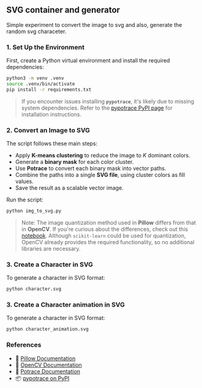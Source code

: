 ## SVG container and generator
Simple experiment to convert the image to svg and also, generate the random svg characeter.

### 1. Set Up the Environment

First, create a Python virtual environment and install the required dependencies:

```bash
python3 -m venv .venv
source .venv/bin/activate
pip install -r requirements.txt
```

> If you encounter issues installing **`pypotrace`**, it's likely due to missing system dependencies. Refer to the [pypotrace PyPI page](https://pypi.org/project/pypotrace/) for installation instructions.

### 2. Convert an Image to SVG

The script follows these main steps:

* Apply **K-means clustering** to reduce the image to *K* dominant colors.
* Generate a **binary mask** for each color cluster.
* Use **Potrace** to convert each binary mask into vector paths.
* Combine the paths into a single **SVG file**, using cluster colors as fill values.
* Save the result as a scalable vector image.

Run the script:

```bash
python img_to_svg.py
```

> Note: The image quantization method used in **Pillow** differs from that in **OpenCV**. If you're curious about the differences, check out this [notebook](./notebook/Donot_use_pillow_quantize.ipynb).
> Although `scikit-learn` could be used for quantization, OpenCV already provides the required functionality, so no additional libraries are necessary.

### 3. Create a Character in SVG

To generate a character in SVG format:

```bash
python character.svg
```

### 3. Create a Character animation in SVG

To generate a character in SVG format:

```bash
python character_animation.svg
```


### References

* 📘 [Pillow Documentation](https://pillow.readthedocs.io/en/stable/)
* 📘 [OpenCV Documentation](https://docs.opencv.org/4.x/d6/d00/tutorial_py_root.html)
* 📘 [Potrace Documentation](https://pythonhosted.org/pypotrace/)
* 📦 [pypotrace on PyPI](https://pypi.org/project/pypotrace/)


